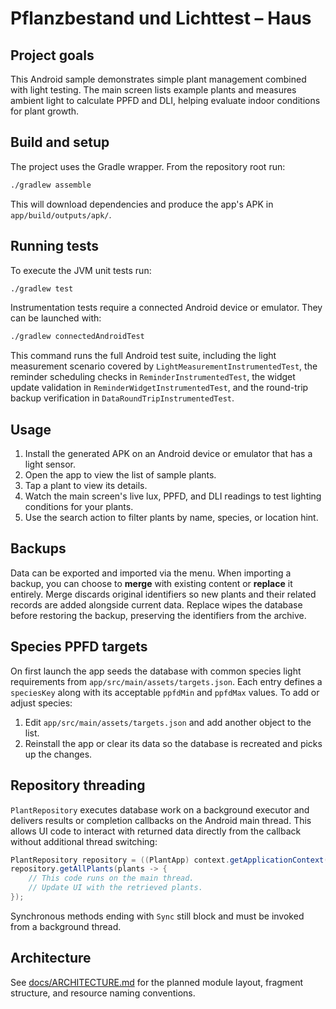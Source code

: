 # Pflanzbestand und Lichttest – Haus

## Project goals

This Android sample demonstrates simple plant management combined with light testing. The main
screen lists example plants and measures ambient light to calculate PPFD and DLI, helping evaluate
indoor conditions for plant growth.

## Build and setup

The project uses the Gradle wrapper. From the repository root run:

```bash
./gradlew assemble
```

This will download dependencies and produce the app's APK in `app/build/outputs/apk/`.

## Running tests

To execute the JVM unit tests run:

```bash
./gradlew test
```

Instrumentation tests require a connected Android device or emulator. They can be launched with:

```bash
./gradlew connectedAndroidTest
```

This command runs the full Android test suite, including the light measurement scenario covered by
`LightMeasurementInstrumentedTest`, the reminder scheduling checks in `ReminderInstrumentedTest`, the
widget update validation in `ReminderWidgetInstrumentedTest`, and the round-trip backup verification in
`DataRoundTripInstrumentedTest`.

## Usage

1. Install the generated APK on an Android device or emulator that has a light sensor.
2. Open the app to view the list of sample plants.
3. Tap a plant to view its details.
4. Watch the main screen's live lux, PPFD, and DLI readings to test lighting conditions for your
   plants.
5. Use the search action to filter plants by name, species, or location hint.

## Backups

Data can be exported and imported via the menu. When importing a backup, you can choose to **merge**
with existing content or **replace** it entirely. Merge discards original identifiers so new plants
and their related records are added alongside current data. Replace wipes the database before
restoring the backup, preserving the identifiers from the archive.

## Species PPFD targets

On first launch the app seeds the database with common species light requirements from
`app/src/main/assets/targets.json`. Each entry defines a `speciesKey` along with its acceptable
`ppfdMin` and `ppfdMax` values. To add or adjust species:

1. Edit `app/src/main/assets/targets.json` and add another object to the list.
2. Reinstall the app or clear its data so the database is recreated and picks up the changes.

## Repository threading

`PlantRepository` executes database work on a background executor and delivers
results or completion callbacks on the Android main thread. This allows UI code
to interact with returned data directly from the callback without additional
thread switching:

```java
PlantRepository repository = ((PlantApp) context.getApplicationContext()).getRepository();
repository.getAllPlants(plants -> {
    // This code runs on the main thread.
    // Update UI with the retrieved plants.
});
```

Synchronous methods ending with `Sync` still block and must be invoked from a
background thread.

## Architecture

See [docs/ARCHITECTURE.md](docs/ARCHITECTURE.md) for the planned module layout, fragment structure,
and resource naming conventions.
